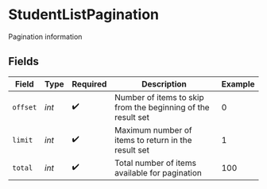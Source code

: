 # StudentListPagination

Pagination information


## Fields

| Field                                                        | Type                                                         | Required                                                     | Description                                                  | Example                                                      |
| ------------------------------------------------------------ | ------------------------------------------------------------ | ------------------------------------------------------------ | ------------------------------------------------------------ | ------------------------------------------------------------ |
| `offset`                                                     | *int*                                                        | :heavy_check_mark:                                           | Number of items to skip from the beginning of the result set | 0                                                            |
| `limit`                                                      | *int*                                                        | :heavy_check_mark:                                           | Maximum number of items to return in the result set          | 1                                                            |
| `total`                                                      | *int*                                                        | :heavy_check_mark:                                           | Total number of items available for pagination               | 100                                                          |